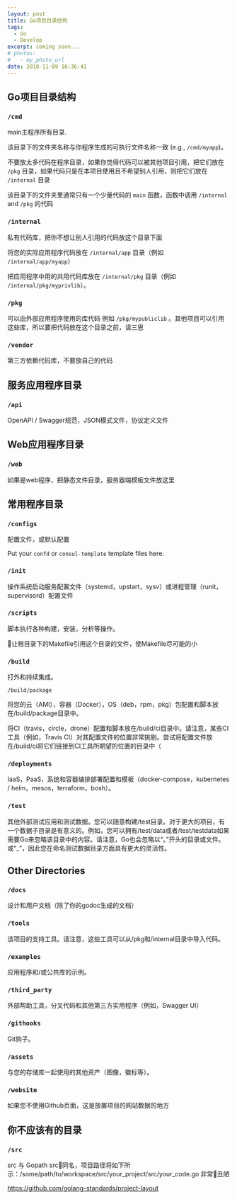 ```yaml
---
layout: post
title: Go项目目录结构
tags:
  - Go
  - Develop
excerpt: coming soon...
# photos:
#   - my_photo_url
date: 2018-11-09 16:36:41
---
```



## Go项目目录结构

### `/cmd`

main主程序所有目录.

该目录下的文件夹名称与你程序生成的可执行文件名称一致 (e.g., `/cmd/myapp`)。

不要放太多代码在程序目录，如果你觉得代码可以被其他项目引用，把它们放在 `/pkg` 目录，如果代码只是在本项目使用且不希望别人引用，则把它们放在 `/internal` 目录

该目录下的文件夹里通常只有一个少量代码的 `main` 函数，函数中调用 `/internal` and `/pkg` 的代码

### `/internal`

私有代码库，把你不想让别人引用的代码放这个目录下面

将您的实际应用程序代码放在 `/internal/app` 目录（例如 `/internal/app/myapp`）

把应用程序中用的共用代码库放在 `/internal/pkg` 目录（例如 `/internal/pkg/myprivlib`）。

### `/pkg`

可以由外部应用程序使用的库代码 例如 `/pkg/mypubliclib` 。其他项目可以引用这些库，所以要把代码放在这个目录之前，请三思


### `/vendor`

第三方依赖代码库，不要放自己的代码

## 服务应用程序目录

### `/api`

OpenAPI / Swagger规范，JSON模式文件，协议定义文件


## Web应用程序目录

### `/web`

如果是web程序，把静态文件目录，服务器端模板文件放这里

## 常用程序目录

### `/configs`

配置文件，或默认配置

Put your `confd` or `consul-template` template files here.

### `/init`

操作系统启动服务配置文件（systemd，upstart，sysv）或进程管理（runit，supervisord）配置文件

### `/scripts`

脚本执行各种构建，安装，分析等操作。

让根目录下的Makefile引用这个目录的文件，使Makefile尽可能的小

### `/build`

打外和持续集成。

 `/build/package` 


将您的云（AMI），容器（Docker），OS（deb，rpm，pkg）包配置和脚本放在/build/package目录中。

将CI（travis，circle，drone）配置和脚本放在/build/ci目录中。请注意，某些CI工具（例如，Travis CI）对其配置文件的位置非常挑剔。尝试将配置文件放在/build/ci将它们链接到CI工具所期望的位置的目录中（


### `/deployments`

IaaS，PaaS，系统和容器编排部署配置和模板（docker-compose，kubernetes / helm，mesos，terraform，bosh）。

### `/test`

其他外部测试应用和测试数据。您可以随意构建/test目录。对于更大的项目，有一个数据子目录是有意义的。例如，您可以拥有/test/data或者/test/testdata如果需要Go来忽略该目录中的内容。请注意，Go也会忽略以“。”开头的目录或文件。或“_”，因此您在命名测试数据目录方面具有更大的灵活性。

## Other Directories

### `/docs`

设计和用户文档（除了你的godoc生成的文档）

### `/tools`

该项目的支持工具。请注意，这些工具可以从/pkg和/internal目录中导入代码。


### `/examples`

应用程序和/或公共库的示例。

### `/third_party`

外部帮助工具，分叉代码和其他第三方实用程序（例如，Swagger UI）

### `/githooks`

Git钩子。

### `/assets`

与您的存储库一起使用的其他资产（图像，徽标等）。

### `/website`

如果您不使用Github页面，这是放置项目的网站数据的地方

## 你不应该有的目录

### `/src`

src 与 Gopath src同名，项目路径将如下所示：/some/path/to/workspace/src/your_project/src/your_code.go 非常丑陋


<https://github.com/golang-standards/project-layout>